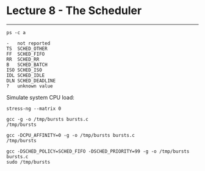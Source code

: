 # Lecture 8 - The Scheduler

---

```shell
ps -c a
```

```
-   not reported
TS  SCHED_OTHER
FF  SCHED_FIFO
RR  SCHED_RR
B   SCHED_BATCH
ISO SCHED_ISO
IDL SCHED_IDLE
DLN SCHED_DEADLINE
?   unknown value
```

Simulate system CPU load:

```shell
stress-ng --matrix 0
```

```shell
gcc -g -o /tmp/bursts bursts.c 
/tmp/bursts
```

```shell
gcc -DCPU_AFFINITY=0 -g -o /tmp/bursts bursts.c 
/tmp/bursts
```

```shell
gcc -DSCHED_POLICY=SCHED_FIFO -DSCHED_PRIORITY=99 -g -o /tmp/bursts bursts.c 
sudo /tmp/bursts
```
